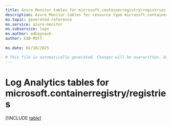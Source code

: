 ```yaml
---
title: Azure Monitor tables for microsoft.containerregistry/registries
description: Azure Monitor tables for resource type microsoft.containerregistry/registries
ms.topic: generated-reference
ms.service: azure-monitor
ms.subservice: logs
ms.author: edbaynash
author: EdB-MSFT
   
ms.date: 02/18/2025

# This file is automatically generated. Changes will be overwritten. Do not change this file directly.
---
```


# Log Analytics tables for microsoft.containerregistry/registries  

[!INCLUDE [table](~/reusable-content/ce-skilling/azure/includes/azure-monitor/reference/tables/microsoft-containerregistry_registries-include.md)]

